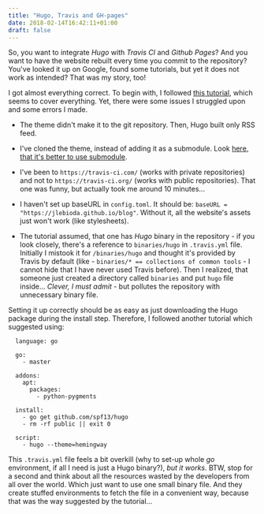```yaml
---
title: "Hugo, Travis and GH-pages"
date: 2018-02-14T16:42:11+01:00
draft: false
---
```


So, you want to integrate _Hugo_ with _Travis CI_ and _Github Pages_? And you want to have the website rebuilt every time you commit to the repository?
You've looked it up on Google, found some tutorials, but yet it does not work as intended? That was my story, too!

I got almost everything correct. To begin with, <!--more--> I followed [this tutorial](https://medium.com/zendesk-engineering/how-to-create-a-website-like-freshswift-net-using-hugo-travis-ci-and-github-pages-67be6f480298), which seems to cover everything. Yet, there were some issues I struggled upon and some errors I made.

 * The theme didn't make it to the git repository. Then, Hugo built only RSS feed.
 
 * I've cloned the theme, instead of adding it as a submodule. Look [here, that it's better to use submodule](https://discourse.gohugo.io/t/adding-a-theme-as-a-submodule-or-clone/8789).
  
 * I've been to `https://travis-ci.com/` (works with private repositories) and not to `https://travis-ci.org/` (works with public repositories). That one was funny, but actually took me around 10 minutes...
 
 * I haven't set up baseURL in `config.toml`. It should be: `baseURL = "https://jlebioda.github.io/blog"`. Without it, all the website's assets just won't work (like stylesheets).

 * The tutorial assumed, that one has _Hugo_ binary in the repository - if you look closely, there's a reference to `binaries/hugo` in `.travis.yml` file. Initially I mistook it for `/binaries/hugo` and thought it's provided by Travis by default (like - `binaries/* == collections of common tools` - I cannot hide that I have never used Travis before). Then I realized, that someone just created a directory called `binaries` and put `hugo` file inside... _Clever, I must admit_ - but pollutes the repository with unnecessary binary file.
 
 Setting it up correctly should be as easy as just downloading the Hugo package during the install step. Therefore, I followed another tutorial which suggested using:
 
  ```
    language: go

    go:
      - master

    addons:
      apt:
        packages:
          - python-pygments
    
    install:
      - go get github.com/spf13/hugo
      - rm -rf public || exit 0

    script:
      - hugo --theme=hemingway
  ```

  This `.travis.yml` file feels a bit overkill (why to set-up whole _go_ environment, if all I need is just a Hugo binary?), _but it works_.
  BTW, stop for a second and think about all the resources wasted by the developers from all over the world. Which just want to use one small binary file. And they create stuffed environments to fetch the file in a convenient way, because that was the way suggested by the tutorial...